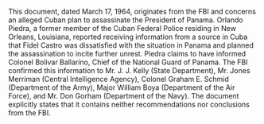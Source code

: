 This document, dated March 17, 1964, originates from the FBI and concerns an alleged Cuban plan to assassinate the President of Panama. Orlando Piedra, a former member of the Cuban Federal Police residing in New Orleans, Louisiana, reported receiving information from a source in Cuba that Fidel Castro was dissatisfied with the situation in Panama and planned the assassination to incite further unrest. Piedra claims to have informed Colonel Bolivar Ballarino, Chief of the National Guard of Panama. The FBI confirmed this information to Mr. J. J. Kelly (State Department), Mr. Jones Merriman (Central Intelligence Agency), Colonel Graham E. Schmid (Department of the Army), Major William Boya (Department of the Air Force), and Mr. Don Gorham (Department of the Navy). The document explicitly states that it contains neither recommendations nor conclusions from the FBI.

